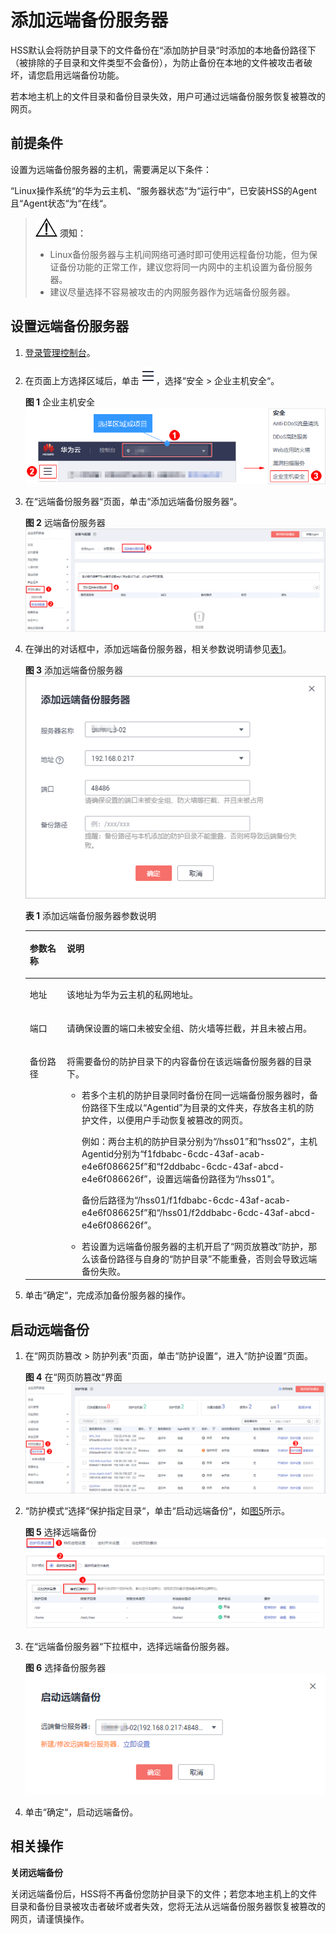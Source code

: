 # 添加远端备份服务器<a name="hss_01_0106"></a>

HSS默认会将防护目录下的文件备份在“添加防护目录“时添加的本地备份路径下（被排除的子目录和文件类型不会备份），为防止备份在本地的文件被攻击者破坏，请您启用远端备份功能。

若本地主机上的文件目录和备份目录失效，用户可通过远端备份服务恢复被篡改的网页。

## 前提条件<a name="section20700182611151"></a>

设置为远端备份服务器的主机，需要满足以下条件：

“Linux操作系统“的华为云主机、“服务器状态“为“运行中“，已安装HSS的Agent且“Agent状态“为“在线“。

>![](public_sys-resources/icon-notice.gif) **须知：**   
>-   Linux备份服务器与主机间网络可通时即可使用远程备份功能，但为保证备份功能的正常工作，建议您将同一内网中的主机设置为备份服务器。  
>-   建议尽量选择不容易被攻击的内网服务器作为远端备份服务器。  

## 设置远端备份服务器<a name="section477296601"></a>

1.  [登录管理控制台](https://console.huaweicloud.com)。
2.  在页面上方选择区域后，单击![](figures/icon-servicelist.png)，选择“安全  \>  企业主机安全“。

    **图 1**  企业主机安全<a name="hss_01_0229_fig1271516227232"></a>  
    ![](figures/企业主机安全.png "企业主机安全")

3.  在“远端备份服务器“页面，单击“添加远端备份服务器“。

    **图 2**  远端备份服务器<a name="fig8684153345819"></a>  
    ![](figures/远端备份服务器.png "远端备份服务器")

4.  在弹出的对话框中，添加远端备份服务器，相关参数说明请参见[表1](#table1423774551618)。

    **图 3**  添加远端备份服务器<a name="fig123851757191119"></a>  
    ![](figures/添加远端备份服务器.png "添加远端备份服务器")

    **表 1**  添加远端备份服务器参数说明

    <a name="table1423774551618"></a>
    <table><thead align="left"><tr id="row2234145121611"><th class="cellrowborder" valign="top" width="12.35%" id="mcps1.2.3.1.1"><p id="p623494551611"><a name="p623494551611"></a><a name="p623494551611"></a>参数名称</p>
    </th>
    <th class="cellrowborder" valign="top" width="87.64999999999999%" id="mcps1.2.3.1.2"><p id="p2234154513161"><a name="p2234154513161"></a><a name="p2234154513161"></a>说明</p>
    </th>
    </tr>
    </thead>
    <tbody><tr id="row18236745141617"><td class="cellrowborder" valign="top" width="12.35%" headers="mcps1.2.3.1.1 "><p id="p1123610454164"><a name="p1123610454164"></a><a name="p1123610454164"></a>地址</p>
    </td>
    <td class="cellrowborder" valign="top" width="87.64999999999999%" headers="mcps1.2.3.1.2 "><p id="p15236194513168"><a name="p15236194513168"></a><a name="p15236194513168"></a>该地址为华为云主机的私网地址。</p>
    </td>
    </tr>
    <tr id="row623714581616"><td class="cellrowborder" valign="top" width="12.35%" headers="mcps1.2.3.1.1 "><p id="p6236445191617"><a name="p6236445191617"></a><a name="p6236445191617"></a>端口</p>
    </td>
    <td class="cellrowborder" valign="top" width="87.64999999999999%" headers="mcps1.2.3.1.2 "><p id="p915917332347"><a name="p915917332347"></a><a name="p915917332347"></a>请确保设置的端口未被安全组、防火墙等拦截，并且未被占用。</p>
    </td>
    </tr>
    <tr id="row023717458167"><td class="cellrowborder" valign="top" width="12.35%" headers="mcps1.2.3.1.1 "><p id="p1323714519165"><a name="p1323714519165"></a><a name="p1323714519165"></a>备份路径</p>
    </td>
    <td class="cellrowborder" valign="top" width="87.64999999999999%" headers="mcps1.2.3.1.2 "><p id="p475921912397"><a name="p475921912397"></a><a name="p475921912397"></a>将需要备份的防护目录下的内容备份在该远端备份服务器的目录下。</p>
    <a name="ul9528101874316"></a><a name="ul9528101874316"></a><ul id="ul9528101874316"><li>若多个主机的防护目录同时备份在同一远端备份服务器时，备份路径下生成以<span class="parmvalue" id="parmvalue049953414397"><a name="parmvalue049953414397"></a><a name="parmvalue049953414397"></a>“Agentid”</span>为目录的文件夹，存放各主机的防护文件，以便用户手动恢复被篡改的网页。<p id="p177425209434"><a name="p177425209434"></a><a name="p177425209434"></a>例如：两台主机的防护目录分别为<span class="filepath" id="filepath1555131134718"><a name="filepath1555131134718"></a><a name="filepath1555131134718"></a>“/hss01”</span>和<span class="filepath" id="filepath956131124718"><a name="filepath956131124718"></a><a name="filepath956131124718"></a>“hss02”</span>，主机Agentid分别为<span class="parmvalue" id="parmvalue12269104617480"><a name="parmvalue12269104617480"></a><a name="parmvalue12269104617480"></a>“f1fdbabc-6cdc-43af-acab-e4e6f086625f”</span>和<span class="parmvalue" id="parmvalue23754124911"><a name="parmvalue23754124911"></a><a name="parmvalue23754124911"></a>“f2ddbabc-6cdc-43af-abcd-e4e6f086626f”</span>，设置远端备份路径为<span class="filepath" id="filepath35614312472"><a name="filepath35614312472"></a><a name="filepath35614312472"></a>“/hss01”</span>。</p>
    <p id="p12626132114314"><a name="p12626132114314"></a><a name="p12626132114314"></a>备份后路径为<span class="filepath" id="filepath5393514144819"><a name="filepath5393514144819"></a><a name="filepath5393514144819"></a>“/hss01/f1fdbabc-6cdc-43af-acab-e4e6f086625f”</span>和<span class="filepath" id="filepath0319191834817"><a name="filepath0319191834817"></a><a name="filepath0319191834817"></a>“/hss01/f2ddbabc-6cdc-43af-abcd-e4e6f086626f”</span>。</p>
    </li><li>若设置为远端备份服务器的主机开启了<span class="parmvalue" id="parmvalue2975164174110"><a name="parmvalue2975164174110"></a><a name="parmvalue2975164174110"></a>“网页放篡改”</span>防护，那么该备份路径与自身的<span class="parmvalue" id="parmvalue19392181020422"><a name="parmvalue19392181020422"></a><a name="parmvalue19392181020422"></a>“防护目录”</span>不能重叠，否则会导致远端备份失败。</li></ul>
    </td>
    </tr>
    </tbody>
    </table>

5.  单击“确定“，完成添加备份服务器的操作。

## 启动远端备份<a name="section166448202917"></a>

1.  在“网页防篡改  \>  防护列表“页面，单击“防护设置“，进入“防护设置“页面。

    **图 4**  在“网页防篡改“界面<a name="fig20365181613515"></a>  
    ![](figures/在网页防篡改界面.png "在网页防篡改界面")

2.  “防护模式“选择“保护指定目录“，单击“启动远端备份“，如[图5](#fig8768142612508)所示。

    **图 5**  选择远端备份<a name="fig8768142612508"></a>  
    ![](figures/选择远端备份.png "选择远端备份")

3.  在“远端备份服务器“下拉框中，选择远端备份服务器。

    **图 6**  选择备份服务器<a name="zh-cn_topic_0198008457_fig5184160154917"></a>  
    ![](figures/选择备份服务器.png "选择备份服务器")

4.  单击“确定“，启动远端备份。

## 相关操作<a name="section1595210270329"></a>

**关闭远端备份**

关闭远端备份后，HSS将不再备份您防护目录下的文件；若您本地主机上的文件目录和备份目录被攻击者破坏或者失效，您将无法从远端备份服务器恢复被篡改的网页，请谨慎操作。

